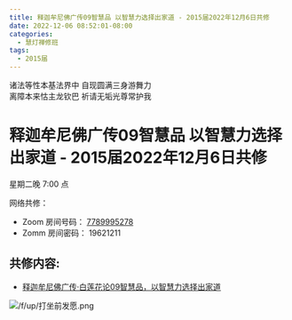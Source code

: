 ```yaml
---
title: 释迦牟尼佛广传09智慧品 以智慧力选择出家道 - 2015届2022年12月6日共修
date: 2022-12-06 08:52:01-08:00
categories:
  - 慧灯禅修班
tags:
  - 2015届
---
```


诸法等性本基法界中 自现圆满三身游舞力  
离障本来怙主龙钦巴 祈请无垢光尊常护我

# 释迦牟尼佛广传09智慧品 以智慧力选择出家道 - 2015届2022年12月6日共修

星期二晚 7:00 点

网络共修：

- Zoom 房间号码： [7789995278](https://us02web.zoom.us/j/7789995278?pwd=VjZmbWJFY2k2K0E5RVB2cTNIQmhqUT09)
- Zomm 房间密码： 19621211

## 共修内容:

- [释迦牟尼佛广传·白莲花论09智慧品，以智慧力选择出家道](https://bj.cxb123.cc/ref/blhl/09/#heading-2)


![/f/up/打坐前发愿.png](/f/up/打坐前发愿.png)

